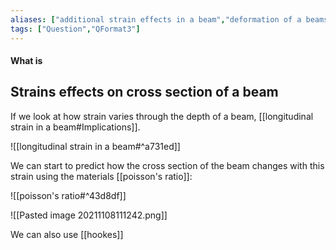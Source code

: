 ```yaml
---
aliases: ["additional strain effects in a beam","deformation of a beams cross section"]
tags: ["Question","QFormat3"]
---
```


#### What is
## Strains effects on cross section of a beam
If we look at how strain varies through the depth of a beam, [[longitudinal strain in a beam#Implications]]. 

![[longitudinal strain in a beam#^a731ed]]

We can start to predict how the cross section of the beam changes with this strain using the materials [[poisson's ratio]]:

![[poisson's ratio#^43d8df]]

![[Pasted image 20211108111242.png]]

We can also use [[hookes]]
